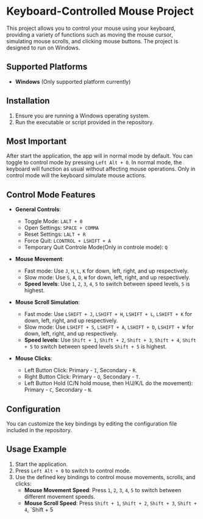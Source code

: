 # Keyboard-Controlled Mouse Project

This project allows you to control your mouse using your keyboard, providing a variety of functions such as moving the mouse cursor, simulating mouse scrolls, and clicking mouse buttons. The project is designed to run on Windows.

## Supported Platforms

- **Windows** (Only supported platform currently)

## Installation

1. Ensure you are running a Windows operating system.
2. Run the executable or script provided in the repository.


## Most Important

After start the application, the app will in normal mode by default. You can toggle to control mode by pressing `Left Alt + 0`. In normal mode, the keyboard will function as usual without affecting mouse operations. Only in control mode will the keyboard simulate mouse actions.

## Control Mode Features

- **General Controls**:
  - Toggle Mode: `LALT + 0`
  - Open Settings: `SPACE + COMMA`
  - Reset Settings: `LALT + R`
  - Force Quit: `LCONTROL + LSHIFT + A`
  - Temporary Quit Controle Mode(Only in controle mode): `Q`

- **Mouse Movement**:
  - Fast mode: Use `J`, `H`, `L`, `K` for down, left, right, and up respectively.
  - Slow mode: Use `S`, `A`, `D`, `W` for down, left, right, and up respectively.
  - **Speed levels**: Use `1`, `2`, `3`, `4`, `5` to switch between speed levels, `5` is highest.

- **Mouse Scroll Simulation**:
  - Fast mode: Use `LSHIFT + J`, `LSHIFT + H`, `LSHIFT + L`, `LSHIFT + K` for down, left, right, and up respectively.
  - Slow mode: Use `LSHIFT + S`, `LSHIFT + A`, `LSHIFT + D`, `LSHIFT + W` for down, left, right, and up respectively.
  - **Speed levels**: Use `Shift + 1`, `Shift + 2`, `Shift + 3`, `Shift + 4`, `Shift + 5` to switch between speed levels `Shift + 5` is highest.

- **Mouse Clicks**:
  - Left Button Click: Primary - `I`, Secondary - `R`.
  - Right Button Click: Primary - `O`, Secondary - `T`.
  - Left Button Hold (C/N hold mouse, then H/J/K/L do the movement): Primary - `C`, Secondary - `N`.


## Configuration

You can customize the key bindings by editing the configuration file included in the repository.

## Usage Example

1. Start the application.
2. Press `Left Alt + 0` to switch to control mode.
3. Use the defined key bindings to control mouse movements, scrolls, and clicks:
   - **Mouse Movement Speed**: Press `1`, `2`, `3`, `4`, `5` to switch between different movement speeds.
   - **Mouse Scroll Speed**: Press `Shift + 1`, `Shift + 2`, `Shift + 3`, `Shift + 4`, `Shift + 5
